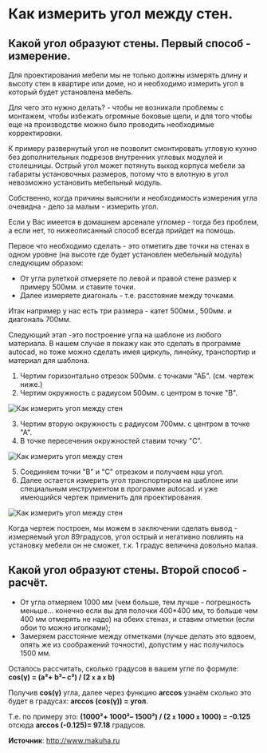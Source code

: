# Как измерить угол между стен.
## Какой угол образуют стены. Первый способ - измерение.
Для проектирования мебели мы не только должны измерять длину и высоту стен в квартире или доме, но и необходимо измерить угол в который будет установлена мебель.

Для чего это нужно делать? - чтобы не возникали проблемы с монтажем, чтобы избежать огромные боковые щели, и для того чтобы еще на производстве можно было проводить необходимые корректировки.

К примеру развернутый угол не позволит смонтировать угловую кухню без дополнительных подрезов внутренних угловых модулей и столешницы. Острый угол может потянуть выход корпуса мебели за габариты установочных размеров, потому что в влотную в угол невозможно установить мебельный модуль.

Собственно, когда причины выяснили и необходимость измерения угла очевидна - дело за малым - измерить угол.

Если у Вас имеется в домашнем арсенале угломер - тогда без проблем, а если нет, то нижеописанный способ всегда прийдет на помощь.

Первое что необходимо сделать - это отметить две точки на стенах в одном уровне (на высоте где будет установлен мебельный модуль) следующим образом:

- От угла рулеткой отмеряете по левой и правой стене размер к примеру 500мм. и ставите точки.
- Далее измеряете диагональ - т.е. расстояние между точками.

Итак например у нас есть три размера - катет 500мм., 500мм. и диагональ 700мм.

Следующий этап -это построение угла на шаблоне из любого материала. В нашем случае я покажу как это сделать в программе autоcad, но тоже можно сделать имея циркуль, линейку, транспортир и материал для шаблона.

1. Чертим горизонтально отрезок 500мм. с точками "АБ". (см. чертеж ниже.)
2. Чертим окружность с радиусом 500мм. с центром в точке "В".

  ![Как измерить угол между стен](/images/Houseworks/Master/tech_cherch_012.jpg 'Как измерить угол между стен')

3. Чертим вторую окружность с радиусом 700мм. с центром в точке "А".
4. В точке пересечения окружностей ставим точку "С".

  ![Как измерить угол между стен](/images/Houseworks/Master/tech_cherch_013.jpg 'Как измерить угол между стен')

5. Соединяем точки "В" и "С" отрезком и получаем наш угол.
6. Далее остается измерить угол транспортиром на шаблоне или специальным инструментом в программе autоcad. и уже имеющийся чертеж применить для проектирования.

  ![Как измерить угол между стен](/images/Houseworks/Master/tech_cherch_014.jpg 'Как измерить угол между стен')

  Когда чертеж построен, мы можем в заключении сделать вывод - измеряемый угол 89градусов, угол острый и негативно повлиять на установку мебели он не сможет, т.к. 1 градус величина довольно малая.

## Какой угол образуют стены. Второй способ - расчёт.

- От угла отмеряем 1000 мм (чем больше, тем лучше - погрешность меньше… конечно если вы для полочки 400*400 мм, то больше чем 400 мм отмерять не надо) на обеих стенах, и ставим отметки (если обои то можно иголками);
- Замеряем расстояние между отметками (лучше делать это вдвоем, опять же из соображений точности), допустим у нас получилось 1500 мм.

Осталось рассчитать, сколько градусов в вашем угле по формуле:  **cos(γ) = (a²+ b²– c²) / (2 `x` a `x` b)**

Получив **cos(γ)** угла, далее через функцию **arccos** узнаём сколько это будет в градусах: **arccos (cos(γ)) = угол**.

Т.е. по примеру это:  **(1000²+ 1000²– 1500²) / (2 `x` 1000 `x` 1000) = -0.125**  отсюда **arccos (-0.125)= 97.18** градусов.

**Источник**: http://www.makuha.ru
